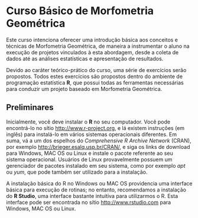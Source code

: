 Curso Básico de Morfometria Geométrica
======================================

Este curso intenciona oferecer uma introdução básica aos conceitos e
técnicas de Morfometria Geométrica, de maneira a instrumentar o aluno
na execução de projetos vinculados à esta abordagem, desde a coleta de
dados até as análises estatísticas e apresentação de resultados.

Devido ao caráter teórico-prático do curso, uma série de exercícios
serão propostos. Todos estes exercícios são propostos dentro do
ambiente de programação estatística **R**, que possui todas as
ferramentas necessárias para conduzir um projeto baseado em
Morfometria Geométrica.

Preliminares
------------

Inicialmente, você deve instalar o **R** no seu computador. Você pode
encontrá-lo no sítio http://www.r-project.org, e lá existem instruções
(em inglês) para instalá-lo em vários sistemas operacionais
diferentes. Em suma, vá a um dos espelhos do *Comprehensive R Archive
Network* (CRAN), por exemplo http://brieger.esalq.usp.br/CRAN/, e siga
os links de download para Windows, MAC OS ou Linux e instale o pacote
referente ao seu sistema operacional. Usuários de Linux provavelmente
possuem um gerenciador de pacotes instalado em seu sistema, como por
exemplo *apt* ou *yum*, que pode também ser utilizado para a
instalação.

A instalação básica do R no Windows ou MAC OS providencia uma
interface básica para execução de rotinas; no entanto, recomendamos a
instalação do **R Studio**, uma interface bastante intuitiva para
utilizarmos o R. Esta interface pode ser encontrada no sítio
http://www.rstudio.com para Windows, MAC OS ou Linux.
